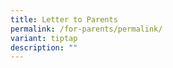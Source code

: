 ```yaml
---
title: Letter to Parents
permalink: /for-parents/permalink/
variant: tiptap
description: ""
---
```

<p></p>